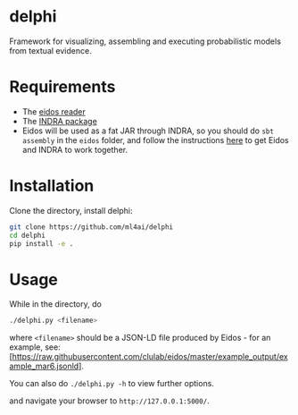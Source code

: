 # delphi
Framework for visualizing, assembling and executing probabilistic models from textual
evidence.

# Requirements
- The [eidos reader](https://github.com/clulab/eidos)
- The [INDRA package](http://indra.readthedocs.io/en/latest/)
- Eidos will be used as a fat JAR through INDRA, so you should do `sbt assembly`
    in the `eidos` folder, and follow the instructions
    [here](https://gist.github.com/bgyori/37c55681bd1a6e1a2fb6634faf255d60)
    to get Eidos and INDRA to work together.

# Installation

Clone the directory, install delphi:
```bash
git clone https://github.com/ml4ai/delphi
cd delphi
pip install -e .
```

# Usage

While in the directory, do

```bash
./delphi.py <filename>
```

where `<filename>` should be a JSON-LD file produced by Eidos - for an example,
see: [https://raw.githubusercontent.com/clulab/eidos/master/example_output/example_mar6.jsonld].

You can also do `./delphi.py -h` to view further options.

and navigate your browser to `http://127.0.0.1:5000/`.

